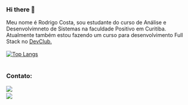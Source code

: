 ### Hi there 👋

Meu nome é Rodrigo Costa, sou estudante do curso de Análise e Desenvolvimneto de Sistemas na faculdade Positivo em Curitiba. Atualmente também estou fazendo um curso para desenvolvimento Full Stack no <a href="https://rodolfomori.com.br/front-end/"  target="_blank" >DevClub.<a/> 
<br/>
<br/>
[![Top Langs](https://github-readme-stats.vercel.app/api/top-langs/?username=mcostarodrigo&layout=compact)](https://github.com/anuraghazra/github-readme-stats)
<br/>
<br/>
### Contato:
<a href="https://www.instagram.com/mcostarodrigo/"><img src="https://img.shields.io/badge/Instagram-E4405F?style=for-the-badge&logo=instagram&logoColor=white"/><a>
<br/>
<a href="https://www.linkedin.com/in/rodrigo-costa-349084b2/"><img src="https://img.shields.io/badge/LinkedIn-0077B5?style=for-the-badge&logo=linkedin&logoColor=white"/><a/>

